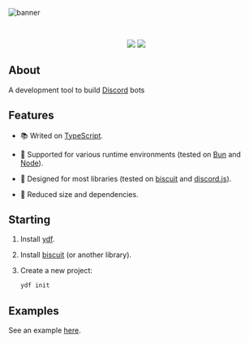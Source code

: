 ![banner](https://raw.githubusercontent.com/kh0wel/ydf/main/assets/banner.png)

<div align="center">
	<br />
	<p>
		<a href="https://www.npmjs.com/package/ydf"><img src="https://img.shields.io/npm/v/ydf.svg" /></a>
		<a href="https://www.npmjs.com/package/ydf"><img src="https://img.shields.io/npm/dt/ydf.svg" /></a>
	</p>
</div>

## About

A development tool to build [Discord](https://discord.com) bots

## Features

- 📚 Writed on [TypeScript](https://www.typescriptlang.org).

- 🧳 Supported for various runtime environments (tested on [Bun](https://bun.sh) and [Node](https://nodejs.org)).

- 🚀 Designed for most libraries (tested on [biscuit](https://biscuitjs.com) and [discord.js](https://discord.js.org)).

- 🍂 Reduced size and dependencies.

## Starting

1. Install [ydf](https://github.com/kh0wel/ydf).

2. Install [biscuit](https://biscuitjs.com) (or another library).

3. Create a new project:

    ```bash
    ydf init
    ```

## Examples

See an example [here](https://github.com/kh0wel/kobalt).
